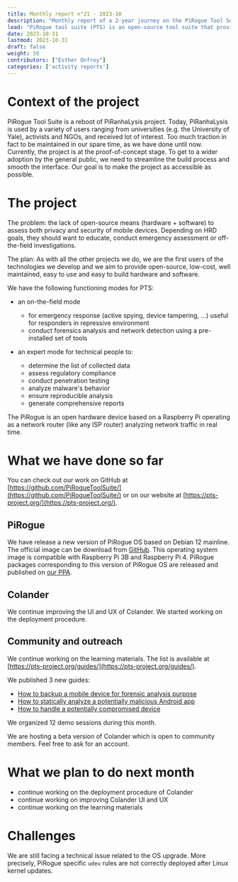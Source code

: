 ```yaml
---
title: Monthly report n⁰21 - 2023-10
description: "Monthly report of a 2-year journey on the PiRogue Tool Suite project"
lead: "PiRogue tool suite (PTS) is an open-source tool suite that provides a comprehensive mobile forensic and network traffic analysis platform."
date: 2023-10-31
lastmod: 2023-10-31
draft: false
weight: 50
contributors: ["Esther Onfroy"]
categories: ['activity reports']
---
```


# Context of the project
PiRogue Tool Suite is a reboot of PiRanhaLysis project. Today, PiRanhaLysis is used by a variety of users ranging from universities (e.g. the University of Yale), activists and NGOs, and received lot of interest. Too much traction in fact to be maintained in our spare time, as we have done until now. Currently, the project is at the proof-of-concept stage. To get to a wider adoption by the general public, we need to streamline the build process and smooth the interface. Our goal is to make the project as accessible as possible.

# The project
The problem: the lack of open-source means (hardware + software) to assess both privacy and security of mobile devices. Depending on HRD goals, they should want to educate, conduct emergency assessment or off-the-field investigations.

The plan: As with all the other projects we do, we are the first users of the technologies we develop and we aim to provide open-source, low-cost, well maintained, easy to use and easy to build hardware and software. 

We have the following functioning modes for PTS:

- an on-the-field mode
  - for emergency response (active spying, device tampering, ...) useful for responders in repressive environment
  - conduct forensics analysis and network detection using a pre-installed set of tools

- an expert mode for technical people to:
  - determine the list of collected data
  - assess regulatory compliance
  - conduct penetration testing 
  - analyze malware's behavior
  - ensure reproducible analysis
  - generate comprehensive reports

The PiRogue is an open hardware device based on a Raspberry Pi operating as a network router (like any ISP router) analyzing network traffic in real time. 

# What we have done so far
You can check out our work on GitHub at [https://github.com/PiRogueToolSuite/](https://github.com/PiRogueToolSuite/) or on our website at [https://pts-project.org/](https://pts-project.org/). 

## PiRogue
We have release a new version of PiRogue OS based on Debian 12 mainline. The official image can be download from [GitHub](https://github.com/PiRogueToolSuite/pirogue-os/releases/tag/arm64_v2.0.0). This operating system image is compatible with Raspberry Pi 3B and Raspberry Pi 4. PiRogue packages corresponding to this version of PiRogue OS are released and published on [our PPA](https://pts-project.org/debian-12/).

## Colander
We continue improving the UI and UX of Colander. We started working on the deployment procedure. 

## Community and outreach
We continue working on the learning materials. The list is available at [https://pts-project.org/guides/](https://pts-project.org/guides/). 

We published 3 new guides:

* [How to backup a mobile device for forensic analysis purpose](https://pts-project.org/guides/g4/)
* [How to statically analyze a potentially malicious Android app](https://pts-project.org/guides/g5/)
* [How to handle a potentially compromised device](https://pts-project.org/guides/g6/)

We organized 12 demo sessions during this month.

We are hosting a beta version of Colander which is open to community members. Feel free to ask for an account.

# What we plan to do next month
* continue working on the deployment procedure of Colander
* continue working on improving Colander UI and UX
* continue working on the learning materials

# Challenges
We are still facing a technical issue related to the OS upgrade. More precisely, PiRogue specific `udev` rules are not correctly deployed after Linux kernel updates.